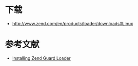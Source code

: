 # 下载
- http://www.zend.com/en/products/loader/downloads#Linux

# 参考文献
- [Installing Zend Guard Loader](http://files.zend.com/help/Zend-Guard/content/installing_zend_guard_loader.htm)
